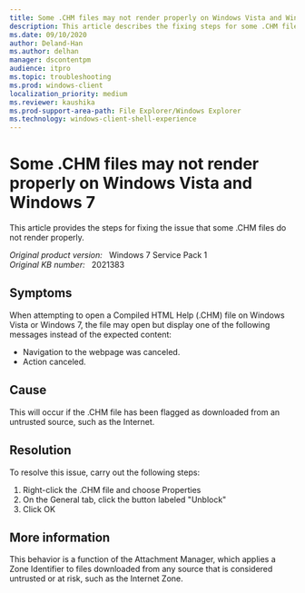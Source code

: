 ```yaml
---
title: Some .CHM files may not render properly on Windows Vista and Windows 7
description: This article describes the fixing steps for some .CHM file not render properly.
ms.date: 09/10/2020
author: Deland-Han
ms.author: delhan 
manager: dscontentpm
audience: itpro
ms.topic: troubleshooting
ms.prod: windows-client
localization_priority: medium
ms.reviewer: kaushika
ms.prod-support-area-path: File Explorer/Windows Explorer
ms.technology: windows-client-shell-experience
---
```

# Some .CHM files may not render properly on Windows Vista and Windows 7

This article provides the steps for fixing the issue that some .CHM files do not render properly.

_Original product version:_ &nbsp; Windows 7 Service Pack 1  
_Original KB number:_ &nbsp; 2021383

## Symptoms

When attempting to open a Compiled HTML Help (.CHM) file on Windows Vista or Windows 7, the file may open but display one of the following messages instead of the expected content:

- Navigation to the webpage was canceled.
- Action canceled.

## Cause

This will occur if the .CHM file has been flagged as downloaded from an untrusted source, such as the Internet.

## Resolution

To resolve this issue, carry out the following steps:

1. Right-click the .CHM file and choose Properties
2. On the General tab, click the button labeled "Unblock"
3. Click OK

## More information

This behavior is a function of the Attachment Manager, which applies a Zone Identifier to files downloaded from any source that is considered untrusted or at risk, such as the Internet Zone.

